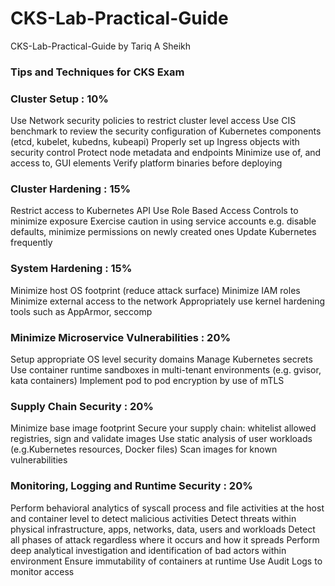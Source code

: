 # CKS-Lab-Practical-Guide
CKS-Lab-Practical-Guide by Tariq A Sheikh

### Tips and Techniques for CKS Exam

### Cluster Setup : 10%
Use Network security policies to restrict cluster level access
Use CIS benchmark to review the security configuration of Kubernetes components (etcd, kubelet, kubedns, kubeapi)
Properly set up Ingress objects with security control
Protect node metadata and endpoints
Minimize use of, and access to, GUI elements
Verify platform binaries before deploying

### Cluster Hardening : 15%
Restrict access to Kubernetes API
Use Role Based Access Controls to minimize exposure
Exercise caution in using service accounts e.g. disable defaults, minimize permissions on newly created ones
Update Kubernetes frequently 

### System Hardening : 15%
Minimize host OS footprint (reduce attack surface)
Minimize IAM roles
Minimize external access to the network
Appropriately use kernel hardening tools such as AppArmor, seccomp 

### Minimize Microservice Vulnerabilities : 20%
Setup appropriate OS level security domains
Manage Kubernetes secrets
Use container runtime sandboxes in multi-tenant environments (e.g. gvisor, kata containers)
Implement pod to pod encryption by use of mTLS 

### Supply Chain Security : 20%
Minimize base image footprint
Secure your supply chain: whitelist allowed registries, sign and validate images
Use static analysis of user workloads (e.g.Kubernetes resources, Docker files)
Scan images for known vulnerabilities 

### Monitoring, Logging and Runtime Security : 20%
Perform behavioral analytics of syscall process and file activities at the host and container level to detect malicious activities
Detect threats within physical infrastructure, apps, networks, data, users and workloads
Detect all phases of attack regardless where it occurs and how it spreads
Perform deep analytical investigation and identification of bad actors within environment
Ensure immutability of containers at runtime
Use Audit Logs to monitor access 
